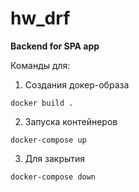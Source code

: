 # hw_drf
**Backend for SPA app**

Команды для:
1. Создания докер-образа

`docker build .`

2. Запуска контейнеров

`docker-compose up`

3. Для закрытия

`docker-compose down`
